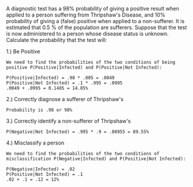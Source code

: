 A diagnostic test has a 98% probability of giving a positive result when applied to a person suffering from Thripshaw's Disease, and 10% probability of giving a (false) positive when applied to a non-sufferer. It is estimated that 0.5 % of the population are sufferers. Suppose that the test is now administered to a person whose disease status is unknown. Calculate the probability that the test will:

1.) Be Positive

    We need to find the probabilities of the two conditions of being positive P(Positive|Infected) and P(Positive|Not Infected):
    
    P(Positive|Infected) = .98 * .005 = .0049
    P(Positive|Not Infected) = .1 * .995 = .0995
    .0049 + .0995 = 0.1485 = 14.85%

2.) Correctly diagnose a sufferer of Thripshaw's

    Probability is .98 or 98%

3.) Correctly identify a non-sufferer of Thripshaw's

    P(Negative|Not Infected) = .995 * .9 = .08955 = 89.55%

4.) Misclassify a person

    We need to find the probabilities of the two conditions of misclassification P(Negative|Infected) and P(Positive|Not Infected):
    
    P(Negative|Infected) = .02
    P(Positive|Not Infected) = .1
    .02 + .1 = .12 = 12%
    
  
  
   
   
   
